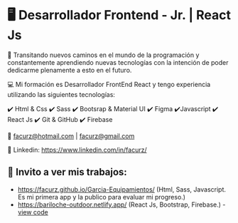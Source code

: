 # :desktop_computer: Desarrollador Frontend - Jr. | React Js



🚀​ Transitando nuevos caminos en el mundo de la programación y constantemente aprendiendo nuevas tecnologías con la intención de poder dedicarme plenamente a esto en el futuro.

💻​ Mi formación es Desarrollador FrontEnd React y tengo experiencia utilizando las siguientes tecnologías:

✔️​​ Html & Css
✔️​ Sass
✔️​​ Bootsrap & Material UI
✔️​ Figma
✔️​​ Javascript
✔️​​ React Js
✔️​ Git & GitHub
✔️​​ Firebase

:e-mail: facurz@hotmail.com | facurz@gmail.com

:link: Linkedin: https://www.linkedin.com/in/facurz/

## :wrench: Invito a ver mis trabajos: 
 * https://facurz.github.io/Garcia-Equipamientos/ (Html, Sass, Javascript. Es mi primera app y la publico para evaluar mi progreso.)
 * https://bariloche-outdoor.netlify.app/ (React Js, Bootstrap, Firebase.) - [view code](https://github.com/facurz/Bariloche-outDoor)









